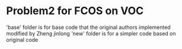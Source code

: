# Problem2 for FCOS on VOC
'base' folder is for base code that the original authors implemented modified by Zheng jinlong
'new' folder is for a simpler code based on original code
